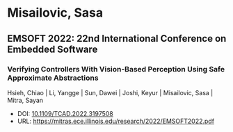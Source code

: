 # Misailovic, Sasa

## EMSOFT 2022: 22nd International Conference on Embedded Software

### Verifying Controllers With Vision-Based Perception Using Safe Approximate Abstractions
Hsieh, Chiao | Li, Yangge | Sun, Dawei | Joshi, Keyur | Misailovic, Sasa | Mitra, Sayan
* DOI: [10.1109/TCAD.2022.3197508](https://doi.org/10.1109/TCAD.2022.3197508)
* URL: <https://mitras.ece.illinois.edu/research/2022/EMSOFT2022.pdf>

